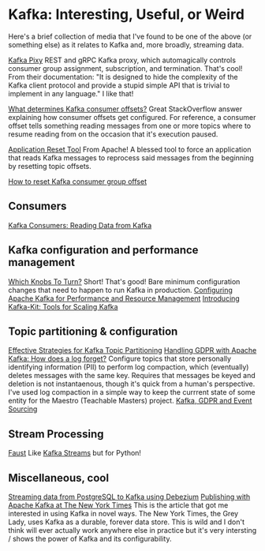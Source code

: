 # Kafka: Interesting, Useful, or Weird

Here's a brief collection of media that I've found to be one of the above (or something else) as it relates to Kafka and, more broadly, streaming data.

[Kafka Pixy](https://github.com/mailgun/kafka-pixy)
REST and gRPC Kafka proxy, which automagically controls consumer group assignment, subscription, and termination. That's cool! From their documentation: "It is designed to hide the complexity of the Kafka client protocol and provide a stupid simple API that is trivial to implement in any language." I like that!

[What determines Kafka consumer offsets?](https://stackoverflow.com/a/32392174/2387597)
Great StackOverflow answer explaining how consumer offsets get configured. For reference, a consumer offset tells something reading messages from one or more topics where to resume reading from on the occasion that it's execution paused.

[Application Reset Tool](https://kafka.apache.org/21/documentation/streams/developer-guide/app-reset-tool)
From Apache! A blessed tool to force an application that reads Kafka messages to reprocess said messages from the beginning by resetting topic offsets.

[How to reset Kafka consumer group offset](https://gist.github.com/marwei/cd40657c481f94ebe273ecc16601674b)

## Consumers
[Kafka Consumers: Reading Data from Kafka](https://www.oreilly.com/library/view/kafka-the-definitive/9781491936153/ch04.html)

## Kafka configuration and performance management
[Which Knobs To Turn?](https://bigdatagurus.wordpress.com/2017/07/28/kafka-which-knobs-to-turn/)
Short! That's good! Bare minimum configuration changes that need to happen to run Kafka in production.
[Configuring Apache Kafka for Performance and Resource Management](https://www.cloudera.com/documentation/kafka/latest/topics/kafka_performance.html)
[Introducing Kafka-Kit: Tools for Scaling Kafka](https://www.datadoghq.com/blog/engineering/introducing-kafka-kit-tools-for-scaling-kafka/)

## Topic partitioning & configuration
[Effective Strategies for Kafka Topic Partitioning](https://blog.newrelic.com/engineering/effective-strategies-kafka-topic-partitioning/)
[Handling GDPR with Apache Kafka: How does a log forget?](https://www.confluent.io/blog/handling-gdpr-log-forget/)
Configure topics that store personally identifying information (PII) to perform log compaction, which (eventually) deletes messages with the same key. Requires that messages be keyed and deletion is not instantaenous, though it's quick from a human's perspective. I've used log compaction in a simple way to keep the currrent state of some entity for the Maestro (Teachable Masters) project.
[Kafka, GDPR and Event Sourcing](https://danlebrero.com/2018/04/11/kafka-gdpr-event-sourcing/)

## Stream Processing
[Faust](https://github.com/robinhood/faust)
Like [Kafka Streams](https://kafka.apache.org/documentation/streams/) but for Python!

## Miscellaneous, cool
[Streaming data from PostgreSQL to Kafka using Debezium](https://medium.com/@tilakpatidar/streaming-data-from-postgresql-to-kafka-using-debezium-a14a2644906d)
[Publishing with Apache Kafka at The New York Times](https://app.getpocket.com/read/1881803965)
This is the article that got me interested in using Kafka in novel ways. The New York Times, the Grey Lady, uses Kafka as a durable, forever data store. This is wild and I don't think will ever actually work anywhere else in practice but it's very intersting / shows the power of Kafka and its configurability.
